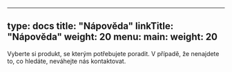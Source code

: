 
---
type: docs
title: "Nápověda"
linkTitle: "Nápověda"
weight: 20
menu:
  main:
    weight: 20
---

Vyberte si produkt, se kterým potřebujete poradit. V případě, že nenajdete to, co hledáte, neváhejte nás kontaktovat.


